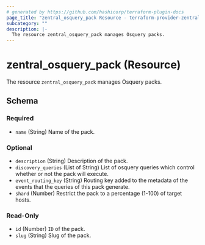 ```yaml
---
# generated by https://github.com/hashicorp/terraform-plugin-docs
page_title: "zentral_osquery_pack Resource - terraform-provider-zentral"
subcategory: ""
description: |-
  The resource zentral_osquery_pack manages Osquery packs.
---
```


# zentral_osquery_pack (Resource)

The resource `zentral_osquery_pack` manages Osquery packs.



<!-- schema generated by tfplugindocs -->
## Schema

### Required

- `name` (String) Name of the pack.

### Optional

- `description` (String) Description of the pack.
- `discovery_queries` (List of String) List of osquery queries which control whether or not the pack will execute.
- `event_routing_key` (String) Routing key added to the metadata of the events that the queries of this pack generate.
- `shard` (Number) Restrict the pack to a percentage (1-100) of target hosts.

### Read-Only

- `id` (Number) `ID` of the pack.
- `slug` (String) Slug of the pack.
